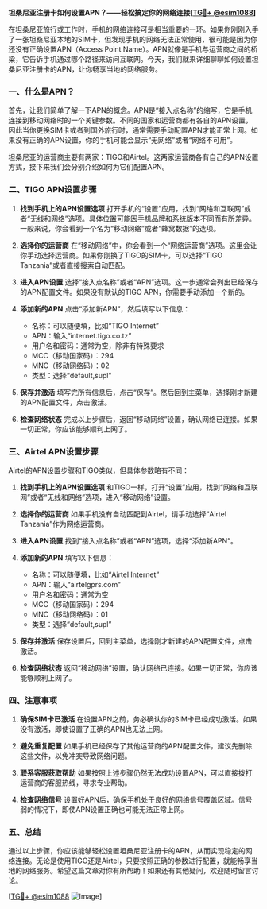 **坦桑尼亚注册卡如何设置APN？——轻松搞定你的网络连接[[TG💪+ @esim1088](https://t.me/s/esim1088)]**

在坦桑尼亚旅行或工作时，手机的网络连接可是相当重要的一环。如果你刚刚入手了一张坦桑尼亚本地的SIM卡，但发现手机的网络无法正常使用，很可能是因为你还没有正确设置APN（Access Point Name）。APN就像是手机与运营商之间的桥梁，它告诉手机通过哪个路径来访问互联网。今天，我们就来详细聊聊如何设置坦桑尼亚注册卡的APN，让你畅享当地的网络服务。

### 一、什么是APN？

首先，让我们简单了解一下APN的概念。APN是“接入点名称”的缩写，它是手机连接到移动网络时的一个关键参数。不同的国家和运营商都有各自的APN设置，因此当你更换SIM卡或者到国外旅行时，通常需要手动配置APN才能正常上网。如果没有正确的APN设置，你的手机可能会显示“无网络”或者“网络不可用”。

坦桑尼亚的运营商主要有两家：TIGO和Airtel。这两家运营商各有自己的APN设置方式，接下来我们会分别介绍如何为它们配置APN。

### 二、TIGO APN设置步骤

1. **找到手机上的APN设置选项**
   打开手机的“设置”应用，找到“网络和互联网”或者“无线和网络”选项。具体位置可能因手机品牌和系统版本不同而有所差异。一般来说，你会看到一个名为“移动网络”或者“蜂窝数据”的选项。

2. **选择你的运营商**
   在“移动网络”中，你会看到一个“网络运营商”选项。这里会让你手动选择运营商。如果你刚换了TIGO的SIM卡，可以选择“TIGO Tanzania”或者直接搜索自动匹配。

3. **进入APN设置**
   选择“接入点名称”或者“APN”选项。这一步通常会列出已经保存的APN配置文件。如果没有默认的TIGO APN，你需要手动添加一个新的。

4. **添加新的APN**
   点击“添加新APN”，然后填写以下信息：
   - 名称：可以随便填，比如“TIGO Internet”
   - APN：输入“internet.tigo.co.tz”
   - 用户名和密码：通常为空，除非有特殊要求
   - MCC（移动国家码）：294
   - MNC（移动网络码）：02
   - 类型：选择“default,supl”

5. **保存并激活**
   填写完所有信息后，点击“保存”。然后回到主菜单，选择刚才新建的APN配置文件，点击激活。

6. **检查网络状态**
   完成以上步骤后，返回“移动网络”设置，确认网络已连接。如果一切正常，你应该能够顺利上网了。

### 三、Airtel APN设置步骤

Airtel的APN设置步骤和TIGO类似，但具体参数略有不同：

1. **找到手机上的APN设置选项**
   和TIGO一样，打开“设置”应用，找到“网络和互联网”或者“无线和网络”选项，进入“移动网络”设置。

2. **选择你的运营商**
   如果手机没有自动匹配到Airtel，请手动选择“Airtel Tanzania”作为网络运营商。

3. **进入APN设置**
   找到“接入点名称”或者“APN”选项，选择“添加新APN”。

4. **添加新的APN**
   填写以下信息：
   - 名称：可以随便填，比如“Airtel Internet”
   - APN：输入“airtelgprs.com”
   - 用户名和密码：通常为空
   - MCC（移动国家码）：294
   - MNC（移动网络码）：01
   - 类型：选择“default,supl”

5. **保存并激活**
   保存设置后，回到主菜单，选择刚才新建的APN配置文件，点击激活。

6. **检查网络状态**
   返回“移动网络”设置，确认网络已连接。如果一切正常，你应该能够顺利上网了。

### 四、注意事项

1. **确保SIM卡已激活**
   在设置APN之前，务必确认你的SIM卡已经成功激活。如果没有激活，即使设置了正确的APN也无法上网。

2. **避免重复配置**
   如果手机已经保存了其他运营商的APN配置文件，建议先删除这些文件，以免冲突导致网络问题。

3. **联系客服获取帮助**
   如果按照上述步骤仍然无法成功设置APN，可以直接拨打运营商的客服热线，寻求专业帮助。

4. **检查网络信号**
   设置好APN后，确保手机处于良好的网络信号覆盖区域。信号弱的情况下，即使APN设置正确也可能无法正常上网。

### 五、总结

通过以上步骤，你应该能够轻松设置坦桑尼亚注册卡的APN，从而实现稳定的网络连接。无论是使用TIGO还是Airtel，只要按照正确的参数进行配置，就能畅享当地的网络服务。希望这篇文章对你有所帮助！如果还有其他疑问，欢迎随时留言讨论。

[[TG💪+ @esim1088](https://t.me/s/esim1088) ![Image](https://i.postimg.cc/4NQfJmqS/Snipaste-2025-05-13-00-14-12.png)]